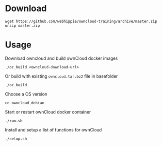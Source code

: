 # Download

```
wget https://github.com/webhippie/owncloud-training/archive/master.zip
unzip master.zip
```

# Usage

Download owncloud and build ownCloud docker images

```
./oc_build <owncloud-download-url>
```

Or build with existing ```owncloud.tar.bz2``` file in basefolder
```
./oc_build
```

Choose a OS version

```
cd owncloud_debian
```

Start or restart ownCloud docker container

```
./run.sh
```

Install and setup a list of functions for ownCloud

```
./setup.sh
```

